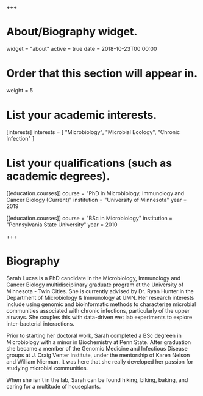 +++
# About/Biography widget.
widget = "about"
active = true
date = 2018-10-23T00:00:00

# Order that this section will appear in.
weight = 5

# List your academic interests.
[interests]
  interests = [
    "Microbiology",
    "Microbial Ecology",
    "Chronic Infection"
  ]

# List your qualifications (such as academic degrees).
[[education.courses]]
  course = "PhD in Microbiology, Immunology and Cancer Biology (Current)"
  institution = "University of Minnesota"
  year = 2019

[[education.courses]]
  course = "BSc in Microbiology"
  institution = "Pennsylvania State University"
  year = 2010

+++

# Biography

Sarah Lucas is a PhD candidate in the Microbiology, Immunology and Cancer Biology multidisciplinary graduate program at the University of Minnesota - Twin Cities. She is currently advised by Dr. Ryan Hunter in the Department of Microbiology & Immunology at UMN. Her research interests include using genomic and bioinformatic methods to characterize microbial communities associated with chronic infections, particularly of the upper airways. She couples this with data-driven wet lab experiments to explore inter-bacterial interactions.

Prior to starting her doctoral work, Sarah completed a BSc degreen in Microbiology with a minor in Biochemistry at Penn State. After graduation she became a member of the Genomic Medicine and Infectious Disease groups at J. Craig Venter institute, under the mentorship of Karen Nelson and William Nierman. It was here that she really developed her passion for studying microbial communities.

When she isn't in the lab, Sarah can be found hiking, biking, baking, and caring for a multitude of houseplants.
